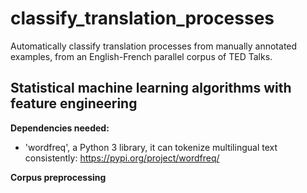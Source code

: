 # classify_translation_processes
Automatically classify translation processes from manually annotated examples, from an English-French parallel corpus of TED Talks. 

## Statistical machine learning algorithms with feature engineering 

**Dependencies needed:** 

- 'wordfreq', a Python 3 library, it can tokenize multilingual
text consistently: https://pypi.org/project/wordfreq/

**Corpus preprocessing**